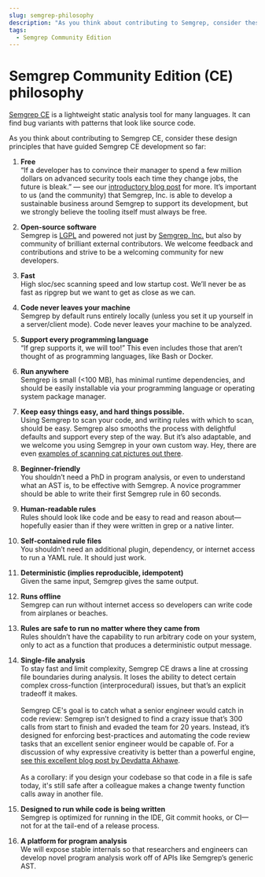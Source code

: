 ```yaml
---
slug: semgrep-philosophy
description: "As you think about contributing to Semgrep, consider these design principles that have guided Semgrep CLI’s development so far."
tags:
  - Semgrep Community Edition
---
```


# Semgrep Community Edition (CE) philosophy

[Semgrep CE](https://semgrep.dev/) is a lightweight static analysis tool for many languages. It can find bug variants with patterns that look like source code.

As you think about contributing to Semgrep CE, consider these design principles that have guided Semgrep CE development so far:

1. **Free**<br/>
“If a developer has to convince their manager to spend a few million dollars on advanced security tools each time they change jobs, the future is bleak.” — see our [introductory blog post](https://semgrep.dev/blog/2020/introducing-semgrep-and-r2c/) for more. It’s important to us (and the community) that Semgrep, Inc. is able to develop a sustainable business around Semgrep to support its development, but we strongly believe the tooling itself must always be free.

1. **Open-source software**<br/>
Semgrep is [LGPL](https://tldrlegal.com/license/gnu-lesser-general-public-license-v2.1-(lgpl-2.1)) and powered not just by [Semgrep, Inc.](https://semgrep.dev/) but also by community of brilliant external contributors. We welcome feedback and contributions and strive to be a welcoming community for new developers.

1. **Fast**<br/>
High sloc/sec scanning speed and low startup cost. We’ll never be as fast as ripgrep but we want to get as close as we can.

1. **Code never leaves your machine**<br/>
Semgrep by default runs entirely locally (unless you set it up yourself in a server/client mode). Code never leaves your machine to be analyzed.

1. **Support every programming language**<br/>
“If grep supports it, we will too!” This even includes those that aren’t thought of as programming languages, like Bash or Docker.

1. **Run anywhere**<br/>
Semgrep is small (&lt;100 MB), has minimal runtime dependencies, and should be easily installable via your programming language or operating system package manager.

1. **Keep easy things easy, and hard things possible.**<br/>
Using Semgrep to scan your code, and writing rules with which to scan, should be easy. Semgrep also smooths the process with delightful defaults and support every step of the way. But it’s also adaptable, and we welcome you using Semgrep in your own custom way. Hey, there are even [examples of scanning cat pictures out there](https://youtu.be/ybWB2Vf2V50?t=1182).

1. **Beginner-friendly**<br/>
You shouldn’t need a PhD in program analysis, or even to understand what an AST is, to be effective with Semgrep. A novice programmer should be able to write their first Semgrep rule in 60 seconds.

1. **Human-readable rules**<br/>
Rules should look like code and be easy to read and reason about—hopefully easier than if they were written in grep or a native linter.

1. **Self-contained rule files**<br/>
You shouldn’t need an additional plugin, dependency, or internet access to run a YAML rule. It should just work.

1. **Deterministic (implies reproducible, idempotent)**<br/>
Given the same input, Semgrep gives the same output.

1. **Runs offline**<br/>
Semgrep can run without internet access so developers can write code from airplanes or beaches.

1. **Rules are safe to run no matter where they came from**<br/>
Rules shouldn’t have the capability to run arbitrary code on your system, only to act as a function that produces a deterministic output message.

1. **Single-file analysis**<br/>
To stay fast and limit complexity, Semgrep CE draws a line at crossing file boundaries during analysis. It loses the ability to detect certain complex cross-function (interprocedural) issues, but that’s an explicit tradeoff it makes.<br/><br/>
Semgrep CE's goal is to catch what a senior engineer would catch in code review: Semgrep isn’t designed to find a crazy issue that’s 300 calls from start to finish and evaded the team for 20 years. Instead, it’s designed for enforcing best-practices and automating the code review tasks that an excellent senior engineer would be capable of. For a discussion of why expressive creativity is better than a powerful engine, [see this excellent blog post by Devdatta Akhawe](https://devd.me/log/posts/static-analysis/).<br/><br/>
As a corollary: if you design your codebase so that code in a file is safe today, it's still safe after a colleague makes a change twenty function calls away in another file.

1. **Designed to run while code is being written**<br/>
Semgrep is optimized for running in the IDE, Git commit hooks, or CI—not for at the tail-end of a release process.

1. **A platform for program analysis**<br/>
We will expose stable internals so that researchers and engineers can develop novel program analysis work off of APIs like Semgrep’s generic AST.

